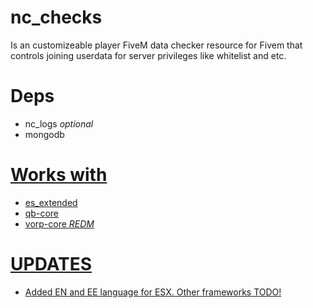 # nc_checks

Is an customizeable player FiveM data checker resource for Fivem that controls joining userdata for server privileges like whitelist and etc.


# Deps 

* nc_logs *optional*
* mongodb <a href="https://github.com/NoCapScripts-FiveM/mongodb">


# Works with 

* es_extended
* qb-core
* vorp-core *REDM*

# UPDATES

* Added EN and EE language for ESX. Other frameworks TODO!



